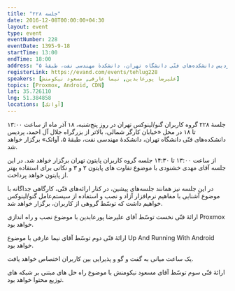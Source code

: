 ```yaml
---
title: "جلسه ۲۲۸"
date: 2016-12-08T00:00:00+04:30
layout: event
type: event
eventNumber: 228
eventDate: 1395-9-18
startTime: 13:00
endTime: 18:00
address: "خیابان کارگر شمالی، بالاتر از بزرگراه جلال آل‌احمد، پردیس دانشکده‌های فنّی دانشگاه تهران، دانشکدهٔ مهندسی نفت، طبقهٔ ۵"
registerLink: https://evand.com/events/tehlug228
speakers: [علیرضا پورعابدین, نیما عارفی, مسعود نیکومنش]
topics: [Proxmox, Android, CDN]
lat: 35.726110
lng: 51.384858
locations: [آواتک]
---
```

جلسهٔ ۲۲۸ گروه کاربران گنو/لینوکس تهران در روز پنج‌شنبه، ۱۸ آذر ماه از ساعت ۱۳:۰۰ تا ۱۸ در محل «خیابان کارگر شمالی، بالاتر از بزرگراه جلال آل احمد، پردیس دانشکده‌های فنّی دانشگاه تهران، دانشکدهٔ مهندسی نفت، طبقهٔ ۵، آواتک» برگزار خواهد شد.

از ساعت ۱۳:۰۰ تا ۱۴:۳۰ جلسه گروه کاربران پایتون تهران برگزار خواهد شد.
در این جلسه آقای مهدی خشنودی با موضوع تفاوت های پایتون ۲ و ۳ و نکاتی برای استفاده بهتر از پایتون خواهد پرداخت.

در این جلسه نیز همانند جلسه‌‌های پیشین، در کنار ارائه‌های فنّی، کارگاهی جداگانه با موضوع آشنایی با مفاهیم نرم‌افزار آزاد و نصب و استفاده از سیستم‌عامل گنو/لینوکس خواهیم داشت که توسّط گروهی از کاربران، برگزار خواهد شد.

ارائهٔ فنّی نخست توسّط آقای علیرضا پورعابدین با موضوع نصب و راه اندازی Proxmox خواهد بود.

ارائهٔ فنّی دوم توسّط آقای نیما عارفی با موضوع Up And Running With Android خواهد بود.

یک ساعت میانی به گفت و گو و پذیرایی بین کاربران اختصاص خواهد یافت.

ارائهٔ فنّی سوم توسّط آقای مسعود نیکومنش با موضوع راه حل های مبتنی بر شبکه های توزیع محتوا خواهد بود.